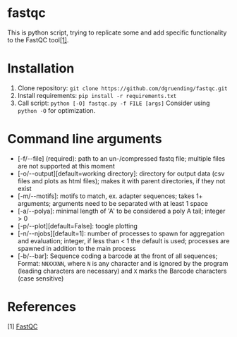 # fastqc

This is python script, trying to replicate some and add specific functionality to the FastQC tool[[1]](#1).

# Installation

1. Clone repository: `git clone https://github.com/dgruending/fastqc.git`
1. Install requirements: `pip install -r requirements.txt`
1. Call script: `python [-O] fastqc.py -f FILE [args]` Consider using `python -O` for optimization.

# Command line arguments

* [-f/--file] (required): path to an un-/compressed fastq file; multiple files are not supported at this moment
* [-o/--output][default=working directory]: directory for output data (csv files and plots as html files); makes it with parent directories, if they not exist
* [-m/--motifs]: motifs to match, ex. adapter sequences; takes 1+ arguments; arguments need to be separated with at least 1 space
* [-a/--polya]: minimal length of 'A' to be considered a poly A tail; integer > 0
* [-p/--plot][default=False]: toogle plotting
* [-n/--njobs][default=1]: number of processes to spawn for aggregation and evaluation; integer, if less than < 1 the default is used; processes are spawned in addition to the main process
* [-b/--bar]: Sequence coding a barcode at the front of all sequences; Format: `NNXXXNN`, where `N` is any character and is ignored by the program (leading characters are necessary) and `X` marks the Barcode characters (case sensitive)

# References
<a id="1">[1]</a>
[FastQC](https://www.bioinformatics.babraham.ac.uk/projects/fastqc/)
